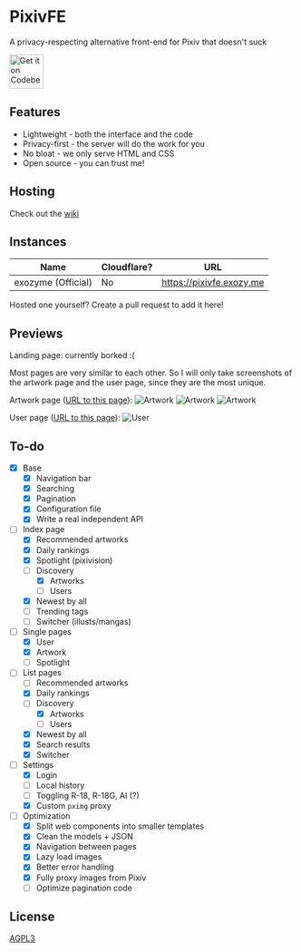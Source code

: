 # PixivFE

A privacy-respecting alternative front-end for Pixiv that doesn't suck

<p>
<a href="https://codeberg.org/vnpower/pixivfe">
<img alt="Get it on Codeberg" src="https://get-it-on.codeberg.org/get-it-on-blue-on-white.png" height="60">
</a>
</p>

## Features

- Lightweight - both the interface and the code
- Privacy-first - the server will do the work for you
- No bloat - we only serve HTML and CSS
- Open source - you can trust me!

## Hosting

Check out the [wiki](https://codeberg.org/VnPower/pixivfe/wiki/Home)

## Instances

| Name               | Cloudflare? | URL                      |
| ------------------ | ----------- | ------------------------ |
| exozyme (Official) | No          | https://pixivfe.exozy.me |

Hosted one yourself? Create a pull request to add it here!

## Previews

Landing page: currently borked :(

Most pages are very similar to each other. So I will only take screenshots of the artwork page and the user page, since they are the most unique.

Artwork page ([URL to this page](https://pixivfe.exozy.me/artworks/108672057)):
![Artwork](https://files.catbox.moe/c3l1vm.png)
![Artwork](https://files.catbox.moe/f9o0h0.png)
![Artwork](https://files.catbox.moe/9yc2yk.png)

User page ([URL to this page](https://pixivfe.exozy.me/users/11764388)):
![User](https://files.catbox.moe/tdc234.png)

<!-- ![Homepage](https://files.catbox.moe/053fzh.png) -->
<!-- ![Homepage](https://files.catbox.moe/m64h7s.png) -->

## To-do

- [x] Base
  - [x] Navigation bar
  - [x] Searching
  - [x] Pagination
  - [x] Configuration file
  - [x] Write a real independent API
- [ ] Index page
  - [x] Recommended artworks
  - [x] Daily rankings
  - [x] Spotlight (pixivision)
  - [ ] Discovery
    - [x] Artworks
    - [ ] Users
  - [x] Newest by all
  - [ ] Trending tags
  - [ ] Switcher (illusts/mangas)
- [ ] Single pages
  - [x] User
  - [x] Artwork
  - [ ] Spotlight
- [ ] List pages
  - [ ] Recommended artworks
  - [x] Daily rankings
  - [ ] Discovery
    - [x] Artworks
    - [ ] Users
  - [x] Newest by all
  - [x] Search results
  - [x] Switcher
- [ ] Settings
  - [x] Login
  - [ ] Local history
  - [ ] Toggling R-18, R-18G, AI (?)
  - [x] Custom `pximg` proxy
- [ ] Optimization
  - [x] Split web components into smaller templates
  - [x] Clean the models + JSON
  - [x] Navigation between pages
  - [x] Lazy load images
  - [x] Better error handling
  - [x] Fully proxy images from Pixiv
  - [ ] Optimize pagination code

## License

[AGPL3](https://www.gnu.org/licenses/agpl-3.0.txt)
